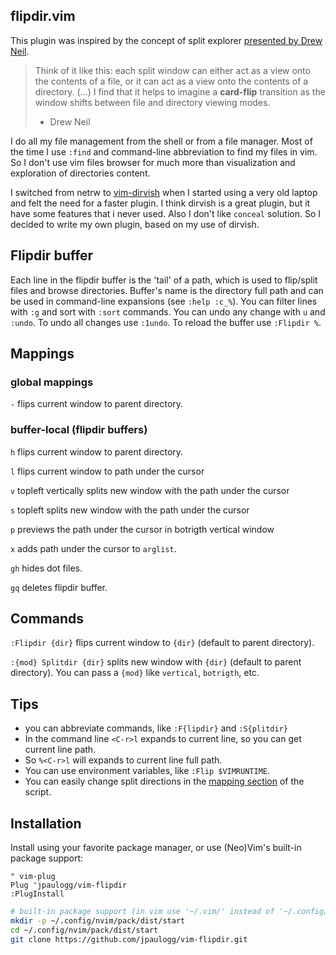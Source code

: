 ## flipdir.vim

This plugin was inspired by the concept of split explorer [presented by Drew Neil](http://vimcasts.org/blog/2013/01/oil-and-vinegar-split-windows-and-project-drawer/).

> Think of it like this: each split window can either act as a view onto the contents of a file, or it
> can act as a view onto the contents of a directory. (...) I find that it helps to imagine a
> **card-flip** transition as the window shifts between file and directory viewing modes.
> - Drew Neil

I do all my file management from the shell or from a file manager. Most of the time I use `:find`
and command-line abbreviation to find my files in vim. So I don't use vim files browser for much
more than visualization and exploration of directories content.

I switched from netrw to [vim-dirvish](https://github.com/justinmk/vim-dirvish) when I started
using a very old laptop and felt the need for a faster plugin. I think dirvish is a great plugin,
but it have some features that i never used. Also I don't like `conceal` solution. So I decided to
write my own plugin, based on my use of dirvish.

## Flipdir buffer

Each line in the flipdir buffer is the 'tail' of a path, which is used to flip/split files and browse directories.
Buffer's name is the directory full path and can be used in command-line expansions (see `:help
:c_%`). You can filter lines with `:g` and sort with `:sort` commands. You can undo any change with
`u` and `:undo`. To undo all changes use `:1undo`. To reload the buffer use `:Flipdir %`.

## Mappings

### global mappings

`-` flips current window to parent directory.

### buffer-local (flipdir buffers)

`h` flips current window to parent directory.

`l` flips current window to path under the cursor

`v` topleft vertically splits new window with the path under the cursor

`s` topleft splits new window with the path under the cursor

`p` previews the path under the cursor in botrigth vertical window

`x` adds path under the cursor to `arglist`.

`gh` hides dot files.

`gq` deletes flipdir buffer.

## Commands

`:Flipdir {dir}` flips current window to `{dir}` (default to parent directory).

`:{mod} Splitdir {dir}` splits new window with `{dir}` (default to parent directory).
You can pass a `{mod}` like `vertical`, `botrigth`, etc.

## Tips

- you can abbreviate commands, like `:F{lipdir}` and `:S{plitdir}`
- In the command line `<C-r>l` expands to current line, so you can get current line path.
- So `%<C-r>l` will expands to current line full path.
- You can use environment variables, like `:Flip $VIMRUNTIME`.
- You can easily change split directions in the [mapping section](https://github.com/jpaulogg/vim-flipdir/blob/ee2b8801eefacb533b82f5d679682566142d6820/plugin/flipdir.vim#L24-L27)
  of the script.

## Installation

Install using your favorite package manager, or use (Neo)Vim's built-in package support:

```vim
" vim-plug
Plug 'jpaulogg/vim-flipdir
:PlugInstall
```

```bash
# built-in package support (in vim use '~/.vim/' instead of '~/.config/nvim')
mkdir -p ~/.config/nvim/pack/dist/start
cd ~/.config/nvim/pack/dist/start
git clone https://github.com/jpaulogg/vim-flipdir.git
```
